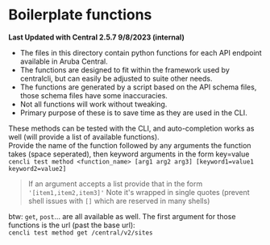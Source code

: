 # Boilerplate functions

**Last Updated with Central 2.5.7 9/8/2023 (internal)**

- The files in this directory contain python functions for each API endpoint available in Aruba Central.
- The functions are designed to fit within the framework used by centralcli, but can easily be adjusted to suite other needs.
- The functions are generated by a script based on the API schema files, those schema files have some inaccuracies.
- Not all functions will work without tweaking.
- Primary purpose of these is to save time as they are used in the CLI.

These methods can be tested with the CLI, and auto-completion works as well (will provide a list of available functions).  <br>Provide the name of the function followed by any arguments the function takes (space seperated), then keyword arguments in the form key=value<br>
`cencli test method <function_name> [arg1 arg2 arg3] [keyword1=value1 keyword2=value2]`

 > If an argument accepts a list provide that in the form `'[item1,item2,item3]'` Note it's wrapped in single quotes (prevent shell issues with `[]` which are reserved in many shells)

btw: `get`, `post`... are all available as well.  The first argument for those functions is the url (past the base url):<br>
`cencli test method get /central/v2/sites`
